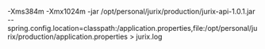 -Xms384m -Xmx1024m -jar /opt/personal/jurix/production/jurix-api-1.0.1.jar --spring.config.location=classpath:/application.properties,file:/opt/personal/jurix/production/application.properties > jurix.log